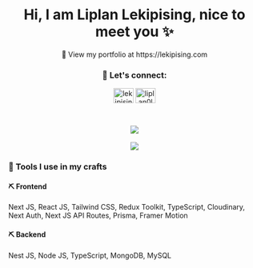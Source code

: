<h1 align="center">Hi, I am <strong>Liplan Lekipising</strong>, nice to meet you ✨</h1>
<p align="center"> 🚀 View my portfolio at https://lekipising.com <br/>
<h3 align="center">🤝 Let's connect:</h3>
<p align="center">
<a href="https://twitter.com/lekipising" target="blank"><img align="center" src="https://raw.githubusercontent.com/rahuldkjain/github-profile-readme-generator/master/src/images/icons/Social/twitter.svg" alt="lekipising" height="30" width="40" /></a>
<a href="https://linkedin.com/in/liplan0lekipising/" target="blank"><img align="center" src="https://raw.githubusercontent.com/rahuldkjain/github-profile-readme-generator/master/src/images/icons/Social/linked-in-alt.svg" alt="liplan0lekipising" height="30" width="40" /></a>
</p>
<br />
<p  align="center" >
  <img align="center" src="https://github-readme-streak-stats-two.vercel.app/?user=Lekipising&theme=radical&hide_border=true&border_radius=8" /> <br /> <br />
  <img align="center" src="https://github-readme-stats.vercel.app/api/wakatime?username=lekipising&theme=radical&hide_border=true&border_radius=8&range=last_7_days&custom_title=Last%207%20Days%20WakaTime&langs_count=5" >
</a>
</p>
<h3 align="left">🧰 Tools I use in my crafts</h3>

<h4 align="left">⛏️ Frontend</h3>
<p align="left">Next JS, React JS, Tailwind CSS, Redux Toolkit, TypeScript, Cloudinary, Next Auth, Next JS API Routes, Prisma, Framer Motion</p>

<h4 align="left">⛏️ Backend</h3>
<p align="left">Nest JS, Node JS, TypeScript, MongoDB, MySQL</p>
